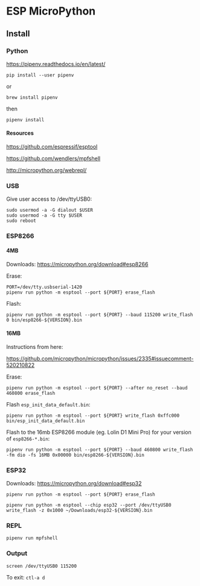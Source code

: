 # ESP MicroPython

## Install

### Python

https://pipenv.readthedocs.io/en/latest/

    pip install --user pipenv
    
or

    brew install pipenv

then

    pipenv install

#### Resources

https://github.com/espressif/esptool

https://github.com/wendlers/mpfshell

http://micropython.org/webrepl/

### USB

Give user access to /dev/ttyUSB0:

    sudo usermod -a -G dialout $USER
    sudo usermod -a -G tty $USER
    sudo reboot

### ESP8266

#### 4MB

Downloads: https://micropython.org/download#esp8266

Erase:

    PORT=/dev/tty.usbserial-1420
    pipenv run python -m esptool --port ${PORT} erase_flash

Flash:

    pipenv run python -m esptool --port ${PORT} --baud 115200 write_flash 0 bin/esp8266-${VERSION}.bin

#### 16MB

Instructions from here:

https://github.com/micropython/micropython/issues/2335#issuecomment-520210822

Erase:

    pipenv run python -m esptool --port ${PORT} --after no_reset --baud 460800 erase_flash

Flash `esp_init_data_default.bin`:

    pipenv run python -m esptool --port ${PORT} write_flash 0xffc000 bin/esp_init_data_default.bin

Flash to the 16mb ESP8266 module (eg. Lolin D1 Mini Pro) for your version of `esp8266-*.bin`:

    pipenv run python -m esptool --port ${PORT} --baud 460800 write_flash -fm dio -fs 16MB 0x00000 bin/esp8266-${VERSION}.bin

### ESP32

Downloads: https://micropython.org/download#esp32

    pipenv run python -m esptool --port ${PORT} erase_flash

    pipenv run python -m esptool --chip esp32 --port /dev/ttyUSB0 write_flash -z 0x1000 ~/Downloads/esp32-${VERSION}.bin

### REPL

    pipenv run mpfshell

### Output

    screen /dev/ttyUSB0 115200

To exit: `ctl-a d`
